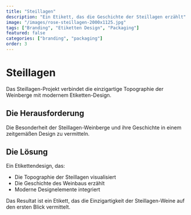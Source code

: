 ```yaml
---
title: "Steillagen"
description: "Ein Etikett, das die Geschichte der Steillagen erzählt"
image: "/images/rose-steillagen-2000x1125.jpg"
tags: ["Branding", "Etiketten Design", "Packaging"]
featured: false
categories: ["branding", "packaging"]
order: 3
---
```


# Steillagen

Das Steillagen-Projekt verbindet die einzigartige Topographie der Weinberge mit modernem Etiketten-Design.

## Die Herausforderung

Die Besonderheit der Steillagen-Weinberge und ihre Geschichte in einem zeitgemäßen Design zu vermitteln.

## Die Lösung

Ein Etikettendesign, das:
- Die Topographie der Steillagen visualisiert
- Die Geschichte des Weinbaus erzählt
- Moderne Designelemente integriert

Das Resultat ist ein Etikett, das die Einzigartigkeit der Steillagen-Weine auf den ersten Blick vermittelt. 